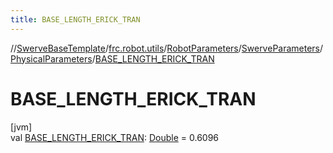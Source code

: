 ```yaml
---
title: BASE_LENGTH_ERICK_TRAN
---
```

//[SwerveBaseTemplate](../../../../../index.html)/[frc.robot.utils](../../../index.html)/[RobotParameters](../../index.html)/[SwerveParameters](../index.html)/[PhysicalParameters](index.html)/[BASE_LENGTH_ERICK_TRAN](-b-a-s-e_-l-e-n-g-t-h_-e-r-i-c-k_-t-r-a-n.html)



# BASE_LENGTH_ERICK_TRAN



[jvm]\
val [BASE_LENGTH_ERICK_TRAN](-b-a-s-e_-l-e-n-g-t-h_-e-r-i-c-k_-t-r-a-n.html): [Double](https://kotlinlang.org/api/latest/jvm/stdlib/kotlin/-double/index.html) = 0.6096




